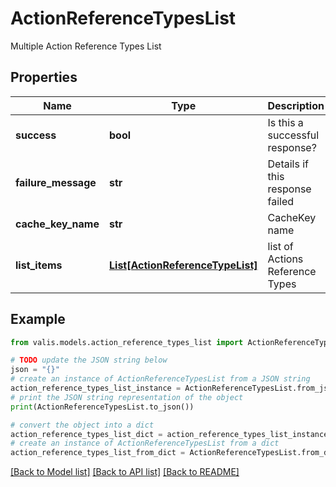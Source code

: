 # ActionReferenceTypesList

Multiple Action Reference Types List

## Properties

Name | Type | Description | Notes
------------ | ------------- | ------------- | -------------
**success** | **bool** | Is this a successful response? | [optional] 
**failure_message** | **str** | Details if this response failed | [optional] 
**cache_key_name** | **str** | CacheKey name | [optional] 
**list_items** | [**List[ActionReferenceTypeList]**](ActionReferenceTypeList.md) | list of Actions Reference Types | [optional] 

## Example

```python
from valis.models.action_reference_types_list import ActionReferenceTypesList

# TODO update the JSON string below
json = "{}"
# create an instance of ActionReferenceTypesList from a JSON string
action_reference_types_list_instance = ActionReferenceTypesList.from_json(json)
# print the JSON string representation of the object
print(ActionReferenceTypesList.to_json())

# convert the object into a dict
action_reference_types_list_dict = action_reference_types_list_instance.to_dict()
# create an instance of ActionReferenceTypesList from a dict
action_reference_types_list_from_dict = ActionReferenceTypesList.from_dict(action_reference_types_list_dict)
```
[[Back to Model list]](../README.md#documentation-for-models) [[Back to API list]](../README.md#documentation-for-api-endpoints) [[Back to README]](../README.md)


